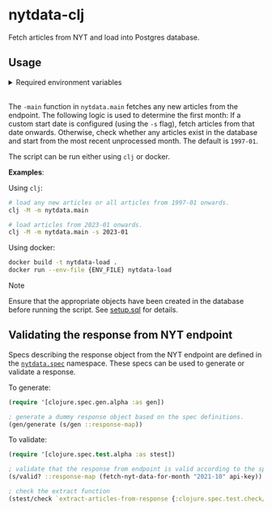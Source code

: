 # nytdata-clj 

Fetch articles from NYT and load into Postgres database. 

## Usage

<details>
  <summary>Required environment variables</summary>

- `jdbc_database_url`: URL of Postgres database
- `nyt_api_key`: API key obtained from the NYT Developer Network 
</details>

<br>

The `-main` function in `nytdata.main` fetches any new articles from the endpoint. The following logic is used to determine the first month: If a custom start date is configured (using the `-s` flag), fetch articles from that date onwards. Otherwise, check whether any articles exist in the database and start from the most recent unprocessed month. The default is `1997-01`.


The script can be run either using `clj` or docker.

**Examples**:

Using `clj`:

```bash 
# load any new articles or all articles from 1997-01 onwards.
clj -M -m nytdata.main 
```

```bash 
# load articles from 2023-01 onwards.
clj -M -m nytdata.main -s 2023-01
```

Using docker:

```bash
docker build -t nytdata-load .
docker run --env-file {ENV_FILE} nytdata-load
```

> [!NOTE]
> Ensure that the appropriate objects have been created in the database before running the script. See [setup.sql](../sql-scripts/setup.sql) for details.





## Validating the response from NYT endpoint 

Specs describing the response object from the NYT endpoint are defined in the [`nytdata.spec`](src/nytdata/spec.clj) namespace. These specs can be used to generate or validate a response. 

To generate:

```clojure
(require '[clojure.spec.gen.alpha :as gen])

; generate a dummy response object based on the spec definitions.
(gen/generate (s/gen ::response-map))
```

To validate:
```clojure
(require '[clojure.spec.test.alpha :as stest])

; validate that the response from endpoint is valid according to the spec definitions.
(s/valid? ::response-map (fetch-nyt-data-for-month "2021-10" api-key))

; check the extract function
(stest/check `extract-articles-from-response {:clojure.spec.test.check/opts  {:num-tests 1}})
```